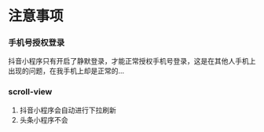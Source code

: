 # 注意事项

### 手机号授权登录

抖音小程序只有开启了静默登录，才能正常授权手机号登录，这是在其他人手机上出现的问题，在我手机上却是正常的...

### scroll-view

1. 抖音小程序会自动进行下拉刷新
2. 头条小程序不会
